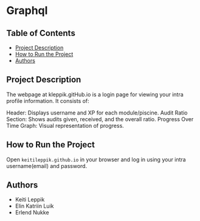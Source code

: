 # Graphql

## Table of Contents

- [Project Description](#project-description)
- [How to Run the Project](#how-to-run-the-project)
- [Authors](#authors)

## Project Description

The webpage at kleppik.gitHub.io is a login page for viewing your intra profile information. It consists of:

Header: Displays username and XP for each module/piscine.
Audit Ratio Section: Shows audits given, received, and the overall ratio.
Progress Over Time Graph: Visual representation of progress.

## How to Run the Project

Open ```keitileppik.github.io``` in your browser and log in using your intra username(email) and password.

## Authors

- Keiti Leppik
- Elin Katriin Luik
- Erlend Nukke
